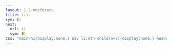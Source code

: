 ```yaml
---
layout: 1.2-nosferatu
title: iii.
sym: 🌔︎
next:
  url: ii
  sym: 🌓︎
css: "main>h1{display:none;} nav li:nth-child(n+7){display:none;} header h2{color:#404040;} main,figcaption{text-align:center;} p,figcaption{max-width:425px;} #away figure{margin:3em auto;}"
---
```

<!--12/7
okay. Ok. ok: rapid-onset dementia. can’t discern Joce from Em or even remember Em’s name, or Joce’s, and the art gets fuzzier to match until suddenly being very clear at the end. send tweet

for the love of god please help m-->
<!--12/4
(spongebob singing voice) I have another ideaaaaaaa~
so Addison essentially got a terminal diagnosis here, right? fuck it, what if she wants to make herself useful (lol) to Joce somehow. same ending, but like, being a Willing sacrifice of sorts?? idek man—
OH THE TRAP IDEA like, she offers to use herself as vampire bait?? idk but there was that fleeting idea about setting a trap for KL, that’s an option. not partiiicularly in-character for addison granted but idek i could Make it work maybe

12/5: HAVING SAID THAT we're nearly a week into December and I really don't want to spend the entire rest of the month working on this >>" so uh. might just say fuck it and go with the rewrite below, structural passiveness be damned /but ugh that irks me too/ storytelling is a struggle etc.
-->



<!--ok ONE other thought: something else bugging me is that there's like zero transition between pages; first part Addison's like "get the fuck away from her let's GO", then suddenly... not? idk, see how it works laid out with pictures again-->

<!--and then, like two seconds after turning off the computer last night, the universe said, "rewrite it all from scratch." and the universe said, "this fixes no structural problems but does sound much cooler." and so it was done.

-goes to bed- **I HAVE SOLVED THE AU**
*Make the whole thing from 2 onwards a hallucination, just straight-up.* Sort of! Like, a blend of truth and fiction. It *seems* like a sudden timeskip: Addison is narrating, telling someone (implicitly 8, who’s not onscreen until the end) about All The Shit.
Whole thing is italicized, too, for extra Something Is Off points? (not doing that here tho)
> “‘How do you even *know* her, anyway?’
> “So Joce gives me this spiel about how she only just met the girl, she hasn’t—the girl hasn’t, the vampire, Ka… Katelyn, whatever she’s called [asjdhdkfhskfjdksfjdkd *Katelyn…* well, didn’t want to use ‘Kayla’, So.], if that’s even her real name— Anyway, vampire girl hasn’t hurt us, she didn’t ambush Joce or anything, she was just talking like a normal person and only left because she wanted to ‘make sure the other one wasn’t causing trouble.’ And I’m like, ‘*Which* other one,’ and Joce has no clue. That’s why she followed.
> img: Addison has a headache.
^so that.

ALSO fun bonus points, memory loss!! it seems like a joke at first (because it is, it was Just That because I remembered Addison doesn’t know names for shit lol; she probably shouldn’t even know Joce’s tbh, but I’ll leave that for now for clarity), but as the story goes on she’s losing details.

“So after that we keep searching for a while, since I am *not* gonna stay back again. I guess Joce might’ve stopped if I did, this time, but *whatever*, I wasn’t gonna test it. And anyway she made a *little* progress; found a chamber door deeper in. Locked, though, just like the front was, and the locks here are apparently abnormal somehow. As if I would know, right? I do not have a *single* useful skill here, ha.
“Anyway, after a while she turns to me, asks if *I* found anything, and I really *really* don’t want to break it to her but at this point I’ve been pretty quiet and it’s only fair.
(img sequence as planned)
“It’s around here I caught my first glimpses of you, I think? But it could’ve been the shadows, some weird mind tricks. Which, hey, I wanted to think of literally anything else. It was nice to think there might be some third option, instead of withering away in this cursed castle or getting mauled by a monster outside. Obviously I didn’t believe that last part, about what happens to the bodes.
(img: Joce runs off, Addison watches)
“But I guess Joce did. So I figured I’d just… go keep her company, or something, while she calmed down.”
(side note: Addison’s sounding indistinguishable from KL here, far as the casual tone is concerned :Tc which kiiind of applies in general, tbh? idk. they are Different People but hmm)

> (img: Joce banging on the door, don’t show Addison’s face)
> (same two of Joce from the front, then Addison’s hand on her shoulder)
> “It’s funny, I must’ve surprised her, because she looked startled for a second. But I asked, hey, how does she even *know* this… letter-writer castle-head person anyway? And I guess my usual *attitude* must’ve snapped her out of it—or, well, I’d *like* to think that. Honestly, I think she just took pity on me at that point.
> “But whatever. She answered. And at this point I didn’t catch the whole thing, because at first she just repeated the stuff from earlier about knowing the sender, not being in contact, all that. I’ll admit I zoned out a little, because I was remembering how enthusiastic *you’d* been about the whole thing— Like, you and Gary, all you had to hear was ‘mystery letter’ and you were *sold.* Or at least he was, and you just wanted an excuse to ditch the party, and it went downhill from there.
> (img: Joce with note, Em and Gary over shoulder—but maybe from Addison’s pov, with her from the back in the foreground?)
> “Look. This sounds stupid, but you know you’re half the reason I agreed to this, right? I mean, I wanted to get out too, but I didn’t want to go *trespass*—and that was *before* we found out why the woods are off-limits.
> “That… really upset me, you know? Maybe I’m just being overly sentimental because, oh, I don’t know, we saw you *get dragged out of the fucking truck and eaten alive.*
> “…Sorry.
> (img: J+A? distant.)
> “I guess, on the bright side, this is when I start seeing you again. Joce was saying something about the writer being dead, or supposed to be, which I guess confirms another goddamn vampire, but at the time I was just thinking of you, and if that meant *you* had a chance at still being alive, you and everyone else.

> (img: hazy bunny)
> “And it doesn’t really matter how many vampires there are or were now anyway, right? Because, listen, the second I recognized you I was so happy I could almost cry.
> (img: Addison calls out, figure approaches… maybe like, intersperse that sequence with the sentences?)
> “I don’t care if that’s cheesy anymore. I really thought you were dead.
> (img: Addison falling into 8’s arms)
> “And I started telling you about everything you’d missed and the rest is, well…
> (img: Addison looking up at 8, maybe holding? don’t show 8’s face. (they don’t have a *big* height difference, but…)
> “Anyway. Enough of that, now.
> “Let’s go home.”

this answered None of the fuckign “what does she want tho” questions but IDGAF IT’S DONE (AGAIN) AND I LIKE THIS BETTER. FOR NOW ANYWAY. and idk, something something she just wants to go home, *well guess what She Fuckin ‘Goes Home’ All Right*?? mean. but whatever
that said, last image has *definitely* gotta show/confirm that Something Went Wrong. it might have to be a mini-sequence but the more left to the imagination the better methinks?-->

<!--
"What is *with* you and that girl, anyway."

<figure><img src="https://via.placeholder.com/600x200.png" alt=""/>
<figcaption><span class="x">Image: </span>Joce forges ahead, Addison close behind. [silhouettes? get some of those escher vibes in the scenery]</figcaption></figure>

Joce only met Kay Lin tonight, same as anyone. But no one had seen Kay Lin *do* anything until just now---and even if this *is* a trap, she hasn't hurt them. She didn't interfere while Joce was searching the place, and only strayed to see if "the other one" was causing trouble. And okay, no, she didn't specify *which* "other one," but that's why Joce followed her.

<figure><img src="https://via.placeholder.com/400x300.png" alt=""/>
<figcaption><span class="x">Image: </span>Addison has a headache. [just her, maybe a dialogue bubble overhead, out of focus. she looks tired.]</figcaption></figure>

Through what's felt like hours of searching, all Joce has turned up are dusty rooms, stairs weaving through halls tucked under arches. There was one conspicuous door further down, immovable. She's looking for a key, now. The locks here are strange....

<figure><img src="https://via.placeholder.com/600x400.png" alt=""/>
<figcaption><span class="x">Image: </span>The castle is labyrinthian. Onward drags the night.</figcaption></figure>

"...S-so." For once it falls on Joce to speak. "F-find any---anything, yourself." It's probably supposed to be a question.

Well. Funny she should ask.

<figure><img src="https://via.placeholder.com/400x300.png" alt=""/>
<figcaption><span class="x">Image: </span>Addison says something to Joce. [off-center, small.]</figcaption></figure>

<figure><img src="https://via.placeholder.com/400x300.png" alt=""/>
<figcaption><span class="x">Image: </span>Joce steps back. Addison can’t offer much. [silhouettes?]</figcaption></figure>

<figure><img src="https://via.placeholder.com/400x300.png" alt=""/>
<figcaption><span class="block"><span class="x">Image: </span>Joce takes off down the stairs.</span> <span class="block">Addison watches for a moment.</span></figcaption></figure>

The vampire said it. The book said it before him. And Addison didn't want to believe it, but Joce sure as hell seems to. They're really not gonna last the night, are they? <!--on a fresh-eyes reread this does not have the impact I was hoping, needs revision. we've already said they're gonna die here but it needs Oomph at this particular junction. like... How. what happens, exactly. do we just explicitly drop that they turn, or Strongly Hint At It??--.>

She feels drained. All this, and for what? Wither away in this cursed castle or get mauled by a monster outside. She couldn't bring herself to say what happens, if the sources are true, to the bodies. <!--I like this bit tho, specifically the "wither or maul" bit and the hint at something Bad happening to the bodies. hm, maybe something like "to their minds, never mind the bodies...."--/>

Gary had a bit of a point, at least. Might as well get some answers.

<figure><img src="https://via.placeholder.com/600x300.png" alt=""/>
<figcaption><span class="x">Image: </span>In no rush, Addison descends to follow.</figcaption></figure>

----

<figure><img src="https://via.placeholder.com/400x300.png" alt=""/>
<figcaption><span class="x">Image: </span>Joce is banging at the door, yelling.</figcaption></figure>

Some sick death trap this is, huh? Somehow Joce doesn't seem tired in the slightest. Would their friend, the only one they all knew, have been this defiant?

<figure><img src="https://via.placeholder.com/400x300.png" alt=""/> <img src="https://via.placeholder.com/400x300.png" alt=""/>
<figcaption><span class="x">Image: </span>Addison approaches, weary. She puts a hand on Joce’s shoulder. <i>Enough.</i></figcaption></figure>

Maybe they should just save their energy. Wait until day breaks, the sky clears. Ha, maybe when they wake up it'll all have been some nightmare, wouldn't that be---

"Stop. You s---You sound like---"

<figure><img src="https://via.placeholder.com/400x300.png" alt=""/>
<figcaption><span class="x">Image: </span>Joce, frustrated, gives the door a final slam.</figcaption></figure>

<figure><img src="https://via.placeholder.com/400x150.png" alt=""/>
<figcaption><span class="x">Image: </span>It echoes, hollow.</figcaption></figure>

How does Joce even *know* this... letter-writer castle-head person-vampire, anyway? It's a glimmer of old snark, and Addison wants to think that's what gets Joce to listen, and not some kind of pity.

<figure><img src="https://via.placeholder.com/400x300.png" alt=""/>
<figcaption><span class="x">Image: </span>[???idk they step back or smthn, maybe Addison stumbles a bit. or maybe focus on one of them, or neither, downshot, idek]</figcaption></figure>

It's... someone she knew. *(Well, yeah.)* They're not in touch, anymore. *(Right, that was implied...)* But it's not *just* that, they were more than just estranged, it's...

<figure><img src="https://via.placeholder.com/400x300.png" alt=""/>
<figcaption><span class="x">Image: </span>Flashback: Joce held the letter, Gary and the <span style="display:inline-block;">first-gone</span> friend looking over her shoulders.</figcaption></figure>

"S-supposed to be. To be dead."

<figure><img src="https://via.placeholder.com/400x300.png" alt=""/>
<figcaption><span class="x">Image: </span>This gets Addison’s attention. [small still, maybe? off-center. woozy.]</figcaption></figure>

*Dead.* Dead, but back. Like a vampire, maybe, sure. But there's a certainty in Joce's voice, like she *knows* that person didn't come back, not before. And it makes Addison wonder--- Is there a chance...?<!--not sold on the transition but EGHH--/>

<figure><img src="https://via.placeholder.com/400x300.png" alt=""/>
<figcaption><span class="x">Image: </span>Hazy. There’s a rabbit in the distance.</figcaption></figure>

<figure><img src="https://via.placeholder.com/400x300.png" alt=""/>
<figcaption><span class="x">Image: </span>But the figure steps forward, biped, almost human.</figcaption></figure>

<figure><img src="https://via.placeholder.com/400x300.png" alt=""/>
<figcaption><span class="x">Image: </span>Addison’s face lights up.</figcaption></figure>

She calls out.

<figure><img src="https://via.placeholder.com/400x300.png" alt=""/>
<figcaption><span class="x">Image: </span>And suddenly she’s caught, falling into strong arms.</figcaption></figure>

It's been a long night, hasn't it?

"Let's go home."

----
<!--[long margin?]--/>

<figure><img src="https://via.placeholder.com/600x300.png" alt=""/>
<figcaption><span class="x">Image: </span>Back in reality, Joce kneels by Addison’s side.</figcaption></figure>

[that's it, JUST that image. end part.]

<!--also if we're hinting at the dead turning then KL can just like. jump in here and stab her, or something. make sure she Stays Dead. usually vampires don't let it get this far. bonus points if the pose, rather than A just Lying There, suggests Something Awful Was Happening.

lsakgdhasdglkahgsldjkfs one reverted edit later OK:
- ends with the reveal Addison fucking died, one way or another
- just before that, Addison hallucinates WR. if the uniting Thing here is "they want what they shouldn't" (Seq wants to give up, hunter wants to get a closer look, Gary wants to beat up some bunnies, Caleb wants to feed; Addison ???, Kay Lin also wants to feed but also doesn't, and Joce wants answers but also to get the hell out of here)--IF that is a thing we are going to keep running with and pushing harder, then Addison's line is important again: "I just want to go home and fall asleep and when I wake up this wil have all been some nightmare." She wants an escape. Not NECESSARILY death, but An Out. she's been wanting to go home from the getgo.
	but *hmmm* maybe what's irking me is that this isn't, like, a Bad Thing to want, it's kinda just obvious :Uc
- uhh before /that/ hallucination, Addison reveals to Joce that they're doomed, and Joce tries to go give the letter-writer hell about it. dead silence answers.
- before /that/, Addison drags Joce off and they swap info
- and so basically we're following the same surface sequence but I'm not feelin the Character Development part. this is overthinking the shit out of an au yes but AUGH THIS PARRRRT-->
<!--addison in this au is just wearing a "i really don't want to be here right now" pin tbh. But Like, she's not just gonna walk out. (physically can't probably, locked in and all.) hm, I guess she /could/ be starting to hallucinate from the second they get away from KL, but that's still not answering The Question of what she's even indulging in here. it's kinda just Some Shit That Happens >8U-->